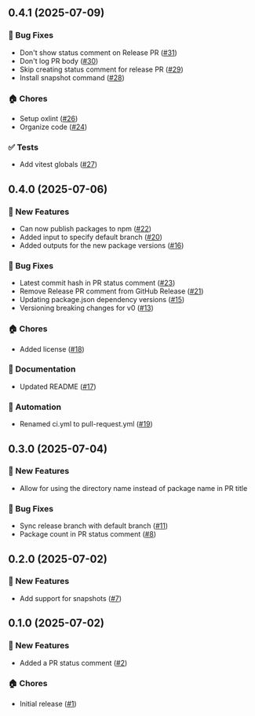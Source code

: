 ## 0.4.1 (2025-07-09)

### 🐛 Bug Fixes
- Don't show status comment on Release PR ([#31](https://github.com/cadamsdev/lazy-release-action/pull/31))
- Don't log PR body ([#30](https://github.com/cadamsdev/lazy-release-action/pull/30))
- Skip creating status comment for release PR ([#29](https://github.com/cadamsdev/lazy-release-action/pull/29))
- Install snapshot command ([#28](https://github.com/cadamsdev/lazy-release-action/pull/28))

### 🏠 Chores
- Setup oxlint ([#26](https://github.com/cadamsdev/lazy-release-action/pull/26))
- Organize code ([#24](https://github.com/cadamsdev/lazy-release-action/pull/24))

### ✅ Tests
- Add vitest globals ([#27](https://github.com/cadamsdev/lazy-release-action/pull/27))


## 0.4.0 (2025-07-06)

### 🚀 New Features
- Can now publish packages to npm ([#22](https://github.com/cadamsdev/lazy-release-action/pull/22))
- Added input to specify default branch ([#20](https://github.com/cadamsdev/lazy-release-action/pull/20))
- Added outputs for the new package versions ([#16](https://github.com/cadamsdev/lazy-release-action/pull/16))

### 🐛 Bug Fixes
- Latest commit hash in PR status comment ([#23](https://github.com/cadamsdev/lazy-release-action/pull/23))
- Remove Release PR comment from GitHub Release ([#21](https://github.com/cadamsdev/lazy-release-action/pull/21))
- Updating package.json dependency versions ([#15](https://github.com/cadamsdev/lazy-release-action/pull/15))
- Versioning breaking changes for v0 ([#13](https://github.com/cadamsdev/lazy-release-action/pull/13))

### 🏠 Chores
- Added license ([#18](https://github.com/cadamsdev/lazy-release-action/pull/18))

### 📖 Documentation
- Updated README ([#17](https://github.com/cadamsdev/lazy-release-action/pull/17))

### 🤖 Automation
- Renamed ci.yml to pull-request.yml ([#19](https://github.com/cadamsdev/lazy-release-action/pull/19))


## 0.3.0 (2025-07-04)

### 🚀 New Features
- Allow for using the directory name instead of package name in PR
title

### 🐛 Bug Fixes
- Sync release branch with default branch ([#11](https://github.com/cadamsdev/lazy-release-action/pull/11))
- Package count in PR status comment ([#8](https://github.com/cadamsdev/lazy-release-action/pull/8))


## 0.2.0 (2025-07-02)

### 🚀 New Features
- Add support for snapshots ([#7](https://github.com/cadamsdev/lazy-release-action/pull/7))


## 0.1.0 (2025-07-02)

### 🚀 New Features
- Added a PR status comment ([#2](https://github.com/cadamsdev/lazy-release-action/pull/2))

### 🏠 Chores
- Initial release ([#1](https://github.com/cadamsdev/lazy-release-action/pull/1))
